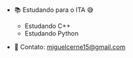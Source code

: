  - 📚 Estudando para o ITA 😅
    - Estudando C++
    - Estudando Python
    
 - 📩 Contato: miguelcerne15@gmail.com
